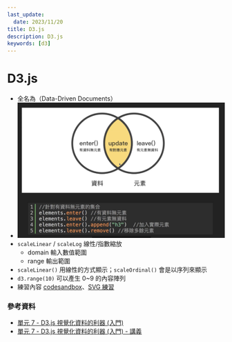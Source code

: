 ```yaml
---
last_update:
  date: 2023/11/20
title: D3.js
description: D3.js
keywords: [d3]
---
```


# D3.js

- 全名為（Data-Driven Documents）
- ![d3-function](./img/d3-function.png)
- `scaleLinear` / `scaleLog` 線性/指數縮放
  - domain 輸入數值範圍
  - range 輸出範圍
- `scaleLinear()` 用線性的方式顯示；`scaleOrdinal()` 會是以序列來顯示
- `d3.range(10)` 可以產生 0~9 的內容陣列
- 練習內容 [codesandbox](https://codesandbox.io/s/d3-practice-3fp59k)、[SVG 練習](https://codesandbox.io/s/d3-svg-sytfxh?file=/index.html)

### 參考資料

- [單元 7 - D3.js 視覺化資料的利器 (入門)](https://hahow.in/courses/586fae97a8aae907000ce721/discussions?item=5a1e1755a2c4b000589dda4f)
- [單元 7 - D3.js 視覺化資料的利器 (入門) - 講義](https://hackmd.io/@frank890417/S1-vUm_7m?type=view)
